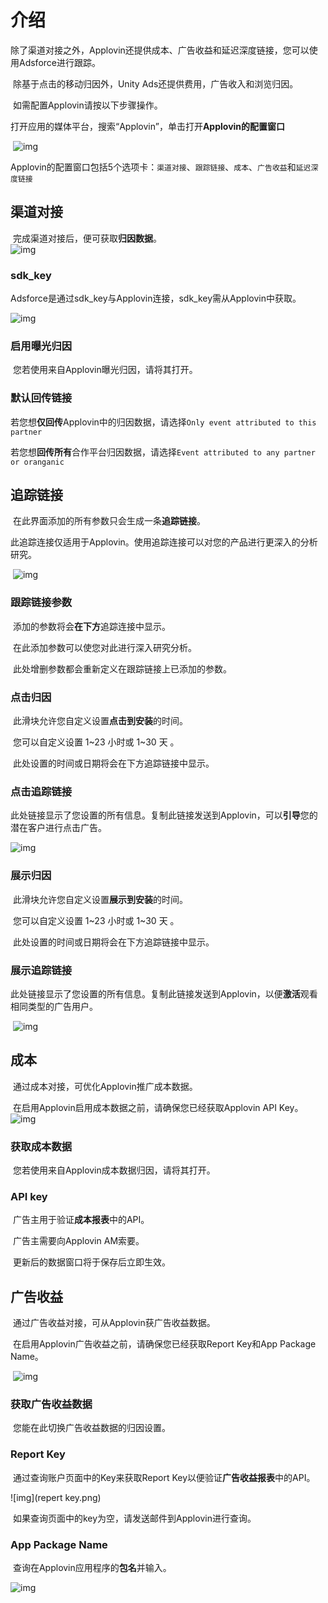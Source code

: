 # 介绍

​     除了渠道对接之外，Applovin还提供成本、广告收益和延迟深度链接，您可以使用Adsforce进行跟踪。

​     除基于点击的移动归因外，Unity Ads还提供费用，广告收入和浏览归因。

​     如需配置Applovin请按以下步骤操作。

​     打开应用的媒体平台，搜索“Applovin”，单击打开**Applovin的配置窗口**

​     ![img](wpsE9BD.tmp.png) 

​     Applovin的配置窗口包括5个选项卡：`渠道对接`、`跟踪链接`、`成本`、`广告收益`和`延迟深度链接`      

## **渠道对接**

​     完成渠道对接后，便可获取**归因数据**。     
​     ![img](wpsE9BE.tmp.png) 

### **sdk_key**

​     Adsforce是通过sdk_key与Applovin连接，sdk_key需从Applovin中获取。  

![img](sdk-key.png)

### **启用曝光归因**

​     您若使用来自Applovin曝光归因，请将其打开。

### **默认回传链接**

​     若您想**仅回传**Applovin中的归因数据，请选择`Only event attributed to this partner`

​     若您想**回传所有**合作平台归因数据，请选择`Event attributed to any partner or oranganic`

## **追踪链接**

​     在此界面添加的所有参数只会生成一条**追踪链接**。

​     此追踪连接仅适用于Applovin。使用追踪连接可以对您的产品进行更深入的分析研究。

​     ![img](wpsE9CF.tmp.png) 

### **跟踪链接参数**

​     添加的参数将会**在下方**追踪连接中显示。

​     在此添加参数可以使您对此进行深入研究分析。

​     此处增删参数都会重新定义在跟踪链接上已添加的参数。

### **点击归因**

​     此滑块允许您自定义设置**点击到安装**的时间。

​     您可以自定义设置 1~23 小时或 1~30 天 。

​     此处设置的时间或日期将会在下方追踪链接中显示。

### **点击追踪链接**

​     此处链接显示了您设置的所有信息。复制此链接发送到Applovin，可以**引导**您的潜在客户进行点击广告。

![img](5.png)

### **展示归因**

​     此滑块允许您自定义设置**展示到安装**的时间。

​     您可以自定义设置 1~23 小时或 1~30 天 。

​     此处设置的时间或日期将会在下方追踪链接中显示。

### **展示追踪链接**

​     此处链接显示了您设置的所有信息。复制此链接发送到Applovin，以便**激活**观看相同类型的广告用户。

​                                                                      ![img](1.png) 

 

## **成本**

​     通过成本对接，可优化Applovin推广成本数据。

​     在启用Applovin启用成本数据之前，请确保您已经获取Applovin API Key。
  ![img](wpsE9E0.png) 

### **获取成本数据**

​     您若使用来自Applovin成本数据归因，请将其打开。

### **API key**

​     广告主用于验证**成本报表**中的API。 

​     广告主需要向Applovin AM索要。

​     更新后的数据窗口将于保存后立即生效。

## **广告收益**

​     通过广告收益对接，可从Applovin获广告收益数据。

​     在启用Applovin广告收益之前，请确保您已经获取Report Key和App Package Name。

​     ![img](wpsE9E1.tmp.png) 

### **获取广告收益数据**

​     您能在此切换广告收益数据的归因设置。

### **Report Key**

​     通过查询账户页面中的Key来获取Report Key以便验证**广告收益报表**中的API。

![img](repert key.png)

​     如果查询页面中的key为空，请发送邮件到Applovin进行查询。

### **App Package Name**

​     查询在Applovin应用程序的**包名**并输入。

![img](351CA064-7373-4987-AB84-DD3D34E7DF52.png)
